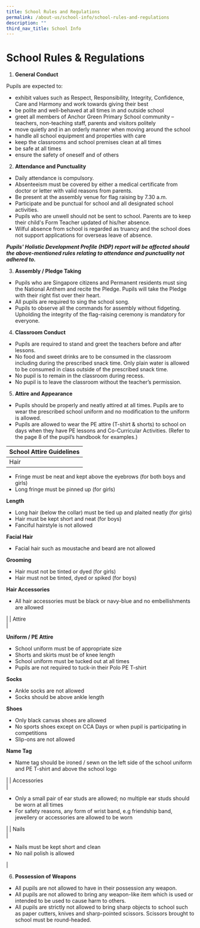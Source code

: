 ```yaml
---
title: School Rules and Regulations
permalink: /about-us/school-info/school-rules-and-regulations
description: ""
third_nav_title: School Info
---
```

School Rules & Regulations
==========================

  

1.  **General Conduct**

Pupils are expected to:

*   exhibit values such as Respect, Responsibility, Integrity, Confidence, Care and Harmony and work towards giving their best
*   be polite and well-behaved at all times in and outside school
*   greet all members of Anchor Green Primary School community – teachers, non-teaching staff, parents and visitors politely
*   move quietly and in an orderly manner when moving around the school
*   handle all school equipment and properties with care
*   keep the classrooms and school premises clean at all times
*   be safe at all times
*   ensure the safety of oneself and of others

  

2.  **Attendance and Punctuality**

*   Daily attendance is compulsory.
*   Absenteeism must be covered by either a medical certificate from doctor or letter with valid reasons from parents.
*   Be present at the assembly venue for flag raising by 7.30 a.m.
*   Participate and be punctual for school and all designated school activities.
*   Pupils who are unwell should not be sent to school. Parents are to keep their child's Form Teacher updated of his/her absence.
*   Wilful absence from school is regarded as truancy and the school does not support applications for overseas leave of absence.

**_Pupils' Holistic Development Profile (HDP) report will be affected should the above-mentioned rules relating to attendance and punctuality not adhered to._**

  

3.  **Assembly / Pledge Taking**

*   Pupils who are Singapore citizens and Permanent residents must sing the National Anthem and recite the Pledge. Pupils will take the Pledge with their right fist over their heart.
*   All pupils are required to sing the school song.
*   Pupils to observe all the commands for assembly without fidgeting. Upholding the integrity of the flag-raising ceremony is mandatory for everyone.

  

4.  **Classroom Conduct**

*   Pupils are required to stand and greet the teachers before and after lessons.
*   No food and sweet drinks are to be consumed in the classroom including during the prescribed snack time. Only plain water is allowed to be consumed in class outside of the prescribed snack time.
*   No pupil is to remain in the classroom during recess.
*   No pupil is to leave the classroom without the teacher’s permission.

  

5.  **Attire and Appearance**

*   Pupils should be properly and neatly attired at all times. Pupils are to wear the prescribed school uniform and no modification to the uniform is allowed.
*   Pupils are allowed to wear the PE attire (T-shirt & shorts) to school on days when they have PE lessons and Co-Curricular Activities. (Refer to the page 8 of the pupil’s handbook for examples.)

| School Attire Guidelines |
| --- |
| Hair | **Fringe**  
*   Fringe must be neat and kept above the eyebrows (for both boys and girls)
*   Long fringe must be pinned up (for girls)

**Length**

*   Long hair (below the collar) must be tied up and plaited neatly (for girls)
*   Hair must be kept short and neat (for boys)
*   Fanciful hairstyle is not allowed

**Facial Hair**

*   Facial hair such as moustache and beard are not allowed

**Grooming**

*   Hair must not be tinted or dyed (for girls)
*   Hair must not be tinted, dyed or spiked (for boys)

**Hair Accessories**

*   All hair accessories must be black or navy-blue and no embellishments are allowed



 |
| Attire  
 | 

**Uniform / PE Attire**

*   School uniform must be of appropriate size
*   Shorts and skirts must be of knee length
*   School uniform must be tucked out at all times
*   Pupils are not required to tuck-in their Polo PE T-shirt

**Socks**

*   Ankle socks are not allowed
*   Socks should be above ankle length

**Shoes**

*   Only black canvas shoes are allowed
*   No sports shoes except on CCA Days or when pupil is participating in competitions
*   Slip-ons are not allowed

**Name Tag**

*   Name tag should be ironed / sewn on the left side of the school uniform and PE T-shirt and above the school logo



 |
| Accessories  
 | 

*   Only a small pair of ear studs are allowed; no multiple ear studs should be worn at all times
*   For safety reasons, any form of wrist band, e.g friendship band, jewellery or accessories are allowed to be worn



 |
| Nails  
 | 

*   Nails must be kept short and clean
*   No nail polish is allowed



 |
 
 6.  **Possession of Weapons**

*   All pupils are not allowed to have in their possession any weapon.
*   All pupils are not allowed to bring any weapon-like item which is used or intended to be used to cause harm to others.
*   All pupils are strictly not allowed to bring sharp objects to school such as paper cutters, knives and sharp-pointed scissors. Scissors brought to school must be round-headed.